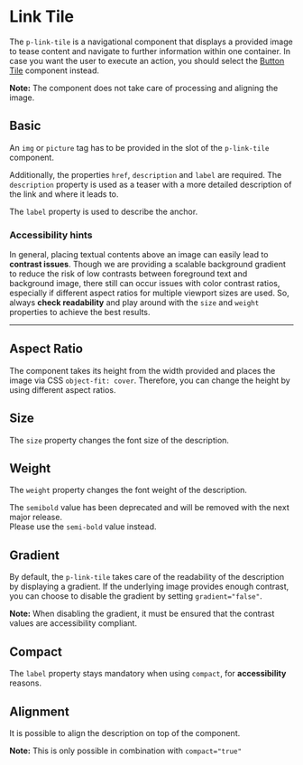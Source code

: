 # Link Tile

The `p-link-tile` is a navigational component that displays a provided image to tease content and navigate to further
information within one container. In case you want the user to execute an action, you should select the
[Button Tile](components/button-tile) component instead.

**Note:** The component does not take care of processing and aligning the image.

<TableOfContents></TableOfContents>

## Basic

An `img` or `picture` tag has to be provided in the slot of the `p-link-tile` component.

Additionally, the properties `href`, `description` and `label` are required. The `description` property is used as a
teaser with a more detailed description of the link and where it leads to.

The `label` property is used to describe the anchor.

<Playground :markup="basic" :config="config"></Playground>

### <A11yIcon></A11yIcon> Accessibility hints

In general, placing textual contents above an image can easily lead to **contrast issues**. Though we are providing a
scalable background gradient to reduce the risk of low contrasts between foreground text and background image, there
still can occur issues with color contrast ratios, especially if different aspect ratios for multiple viewport sizes are
used. So, always **check readability** and play around with the `size` and `weight` properties to achieve the best
results.

---

## Aspect Ratio

The component takes its height from the width provided and places the image via CSS `object-fit: cover`. Therefore, you
can change the height by using different aspect ratios.

<Playground :markup="aspectRatioMarkup">
  <SelectOptions v-model="aspectRatio" :values="aspectRatios" name="aspectRatio"></SelectOptions>
</Playground>

## Size

The `size` property changes the font size of the description.

<Playground :markup="sizeMarkup" :config="config">
  <SelectOptions v-model="size" :values="sizes" name="size"></SelectOptions>
</Playground>

## Weight

The `weight` property changes the font weight of the description.

<p-inline-notification heading="Deprecation hint" state="warning" persistent="true">
  The <code>semibold</code> value has been deprecated and will be removed with the next major release.<br>
  Please use the <code>semi-bold</code> value instead.
</p-inline-notification>

<Playground :markup="weightMarkup" :config="config">
  <SelectOptions v-model="weight" :values="weights" name="weight"></SelectOptions>
</Playground>

## Gradient

By default, the `p-link-tile` takes care of the readability of the description by displaying a gradient. If the
underlying image provides enough contrast, you can choose to disable the gradient by setting `gradient="false"`.

**Note:** When disabling the gradient, it must be ensured that the contrast values are accessibility compliant.

<Playground :markup="gradientMarkup" :config="config">
  <SelectOptions v-model="gradient" :values="gradients" name="gradient"></SelectOptions>
</Playground>

## Compact

The `label` property stays mandatory when using `compact`, for **accessibility** reasons.

<Playground :markup="compactMarkup">
  <SelectOptions v-model="compact" :values="compacts" name="compact"></SelectOptions>
</Playground>

## Alignment

It is possible to align the description on top of the component.

**Note:** This is only possible in combination with `compact="true"`

<Playground :markup="alignMarkup">
  <SelectOptions v-model="align" :values="aligns" name="align"></SelectOptions>
</Playground>

<script lang="ts">
import Vue from 'vue';
import Component from 'vue-class-component';
import { LINK_BUTTON_TILE_ALIGNS, LINK_BUTTON_TILE_ASPECT_RATIOS, LINK_BUTTON_TILE_SIZES, LINK_TILE_WEIGHTS, TILE_WEIGHTS } from '../../utils'; 

@Component
export default class Code extends Vue {
  config = { spacing: 'block' };
  imgAttributes = 'width="3000" height="2000" alt="Some alt text"';

  basic = `<p-link-tile
  href="https://www.porsche.com"
  label="Some label"
  description="Some Description"
>
  <img src="${require('@/assets/image-grid.png')}" ${this.imgAttributes} />
</p-link-tile>
<p-link-tile
  href="https://www.porsche.com"
  label="Some label"
  description="Some Description"
>
  <picture>
    <source media="(min-width:400px)" srcset="${require('@/assets/image-grid.png')}" />
    <img src="${require('@/assets/image-grid-violet.png')}" ${this.imgAttributes} />
  </picture>
</p-link-tile>`;

  aspectRatio = '4:3';
  aspectRatios = [...LINK_BUTTON_TILE_ASPECT_RATIOS, "{ base: '3:4', s: '1:1', m: '16:9' }"];
  get aspectRatioMarkup() {
    return`<p-link-tile href="#" label="Some Label" description="Some Description" aspect-ratio="${this.aspectRatio}">
  <img src="${require('@/assets/image-grid.png')}" ${this.imgAttributes} />
</p-link-tile>`}

  size = 'default';
  sizes = [...LINK_BUTTON_TILE_SIZES, "{ base: 'inherit', m: 'default' }"];
  get sizeMarkup() {
    return`<p-link-tile href="#" label="Some Label" description="Some Description" size="${this.size}" style="font-size: 40px;">
  <img src="${require('@/assets/image-grid.png')}" ${this.imgAttributes} />
</p-link-tile>
<p-link-tile href="#" label="Some Label" description="Some Description" size="${this.size}" compact="true" style="font-size: 40px;">
  <img src="${require('@/assets/image-grid.png')}" ${this.imgAttributes} />
</p-link-tile>`
  }

  weight = 'semi-bold';
  weights = [...LINK_TILE_WEIGHTS.map(item => item === 'semibold' ? item + ' (deprecated)' : item), "{ base: 'semi-bold', m: 'regular' }"];
  get weightMarkup() {
    return`<p-link-tile href="#" label="Some Label" description="Some Description" weight="${this.weight}">
  <img src="${require('@/assets/image-grid.png')}" ${this.imgAttributes} />
</p-link-tile>
<p-link-tile href="#" label="Some Label" description="Some Description" weight="${this.weight}" compact="true">
  <img src="${require('@/assets/image-grid.png')}" ${this.imgAttributes} />
</p-link-tile>`
  }

  gradient = false;
  gradients = [false, true];
  get gradientMarkup() { 
  return `<p-link-tile
  href="https://www.porsche.com"
  label="Some label"
  description="Some Description"
  gradient="${this.gradient}"
>
  <img src="${require('@/assets/image-grid-split.png')}" ${this.imgAttributes} />
</p-link-tile>
<p-link-tile
  href="https://www.porsche.com"
  label="Some label"
  description="Some Description"
  compact="true"
  gradient="${this.gradient}"
>
  <img src="${require('@/assets/image-grid-split.png')}" ${this.imgAttributes} />
</p-link-tile>`};

  compact = false;
  compacts = [false, true, "{ base: true, m: false }"];
  get compactMarkup() {
    return `<p-link-tile
  href="https://www.porsche.com"
  label="Some label"
  description="Some Description"
  compact="${this.compact}"
>
  <img src="${require('@/assets/image-grid.png')}" ${this.imgAttributes} />
</p-link-tile>`};

  align = 'top';
  aligns = LINK_BUTTON_TILE_ALIGNS;
  get alignMarkup() {
    return `<p-link-tile
  href="https://www.porsche.com"
  label="Some label"
  description="Some Description"
  compact="true"
  align="${this.align}"
>
  <img src="${require('@/assets/image-grid.png')}" ${this.imgAttributes} />
</p-link-tile>`};
}
</script>

<style scoped lang="scss">
  :deep(p-link-tile) {
    max-width: 400px;
  }
</style>
